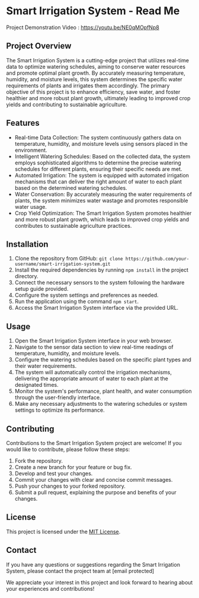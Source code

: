# Smart Irrigation System - Read Me

Project Demonstration Video : https://youtu.be/NE0qMOpfNp8

## Project Overview
The Smart Irrigation System is a cutting-edge project that utilizes real-time data to optimize watering schedules, aiming to conserve water resources and promote optimal plant growth. By accurately measuring temperature, humidity, and moisture levels, this system determines the specific water requirements of plants and irrigates them accordingly. The primary objective of this project is to enhance efficiency, save water, and foster healthier and more robust plant growth, ultimately leading to improved crop yields and contributing to sustainable agriculture.

## Features
- Real-time Data Collection: The system continuously gathers data on temperature, humidity, and moisture levels using sensors placed in the environment.
- Intelligent Watering Schedules: Based on the collected data, the system employs sophisticated algorithms to determine the precise watering schedules for different plants, ensuring their specific needs are met.
- Automated Irrigation: The system is equipped with automated irrigation mechanisms that can deliver the right amount of water to each plant based on the determined watering schedules.
- Water Conservation: By accurately measuring the water requirements of plants, the system minimizes water wastage and promotes responsible water usage.
- Crop Yield Optimization: The Smart Irrigation System promotes healthier and more robust plant growth, which leads to improved crop yields and contributes to sustainable agriculture practices.

## Installation
1. Clone the repository from GitHub: `git clone https://github.com/your-username/smart-irrigation-system.git`
2. Install the required dependencies by running `npm install` in the project directory.
3. Connect the necessary sensors to the system following the hardware setup guide provided.
4. Configure the system settings and preferences as needed.
5. Run the application using the command `npm start`.
6. Access the Smart Irrigation System interface via the provided URL.

## Usage
1. Open the Smart Irrigation System interface in your web browser.
2. Navigate to the sensor data section to view real-time readings of temperature, humidity, and moisture levels.
3. Configure the watering schedules based on the specific plant types and their water requirements.
4. The system will automatically control the irrigation mechanisms, delivering the appropriate amount of water to each plant at the designated times.
5. Monitor the system's performance, plant health, and water consumption through the user-friendly interface.
6. Make any necessary adjustments to the watering schedules or system settings to optimize its performance.

## Contributing
Contributions to the Smart Irrigation System project are welcome! If you would like to contribute, please follow these steps:

1. Fork the repository.
2. Create a new branch for your feature or bug fix.
3. Develop and test your changes.
4. Commit your changes with clear and concise commit messages.
5. Push your changes to your forked repository.
6. Submit a pull request, explaining the purpose and benefits of your changes.

## License
This project is licensed under the [MIT License](LICENSE.md).

## Contact
If you have any questions or suggestions regarding the Smart Irrigation System, please contact the project team at [email protected]

We appreciate your interest in this project and look forward to hearing about your experiences and contributions!
